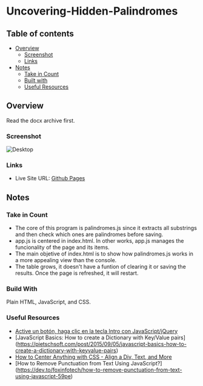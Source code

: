 # Uncovering-Hidden-Palindromes

## Table of contents

- [Overview](#overview)
  - [Screenshot](#screenshot)
  - [Links](#links)
- [Notes](#notes)
  - [Take in Count](#take-in-count)
  - [Built with](#built-with)
  - [Useful Resources](#useful-resources)

## Overview

  Read the docx archive first. 

### Screenshot

![Desktop](https://github.com/SGMaria/Uncovering-Hidden-Palindromes/assets/33879614/30402823-6397-49a2-9176-3666bf53e310)

### Links

- Live Site URL: [Github Pages](https://sgmaria.github.io/Uncovering-Hidden-Palindromes/)

## Notes

### Take in Count

- The core of this program is palindromes.js since it extracts all substrings and then check which ones are palindromes before saving.
- app.js is centered in index.html. In other works, app.js manages the funcionality of the page and its items.
- The main objetive of index.html is to show how palindromes.js works in a more appealing view than the console.
- The table grows, it doesn't have a funtion of clearing it or saving the results. Once the page is refreshed, it will restart.

### Build With

Plain HTML, JavaScript, and CSS.
  
### Useful Resources

- [Active un botón, haga clic en la tecla Intro con JavaScript/jQuery](https://www.techiedelight.com/es/trigger-button-click-on-enter-key-javascript/)
- [JavaScript Basics: How to create a Dictionary with Key/Value pairs] (https://pietschsoft.com/post/2015/09/05/javascript-basics-how-to-create-a-dictionary-with-keyvalue-pairs)
- [How to Center Anything with CSS - Align a Div, Text, and More](https://www.freecodecamp.org/news/how-to-center-anything-with-css-align-a-div-text-and-more/)
- [How to Remove Punctuation from Text Using JavaScript?] (https://dev.to/foxinfotech/how-to-remove-punctuation-from-text-using-javascript-59pe)
